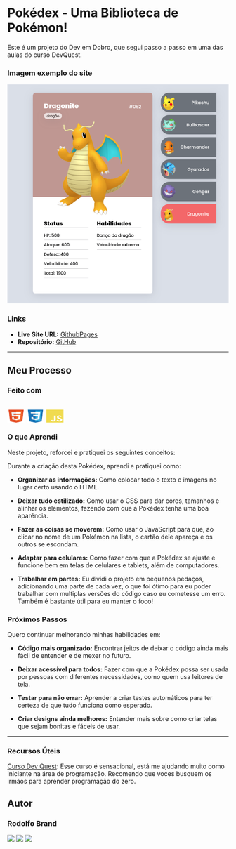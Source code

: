 # Pokédex - Uma Biblioteca de Pokémon!

Este é um projeto do Dev em Dobro, que segui passo a passo em uma das aulas do curso DevQuest. 

### Imagem exemplo do site

![](./src/imagens/screenshot.png)

### Links

- **Live Site URL:** [GithubPages](https://rodolfo-brand.github.io/pokedex/)
- **Repositório:** [GitHub](https://github.com/rodolfo-brand/pokedex)

---

## Meu Processo

### Feito com

<div style="display: inline_block"><br>
  <img align="center" alt="HTML5" height="30" width="40" src="https://raw.githubusercontent.com/devicons/devicon/master/icons/html5/html5-original.svg" title="HTML5">
  <img align="center" alt="CSS3" height="30" width="40" src="https://raw.githubusercontent.com/devicons/devicon/master/icons/css3/css3-original.svg" title="CSS3">
  <img align="center" alt="JavaScript" height="30" width="40" src="https://raw.githubusercontent.com/devicons/devicon/master/icons/javascript/javascript-plain.svg" title="JavaScript">
</div>

### O que Aprendi

Neste projeto, reforcei e pratiquei os seguintes conceitos:

Durante a criação desta Pokédex, aprendi e pratiquei como:

* **Organizar as informações:** Como colocar todo o texto e imagens no lugar certo usando o HTML.

* **Deixar tudo estilizado:** Como usar o CSS para dar cores, tamanhos e alinhar os elementos, fazendo com que a Pokédex tenha uma boa aparência.
* **Fazer as coisas se moverem:** Como usar o JavaScript para que, ao clicar no nome de um Pokémon na lista, o cartão dele apareça e os outros se escondam.
* **Adaptar para celulares:** Como fazer com que a Pokédex se ajuste e funcione bem em telas de celulares e tablets, além de computadores.
* **Trabalhar em partes:** Eu dividi o projeto em pequenos pedaços, adicionando uma parte de cada vez, o que foi ótimo para eu poder trabalhar com multiplas versões do código caso eu cometesse um erro. Também é bastante útil para eu manter o foco!

### Próximos Passos

Quero continuar melhorando minhas habilidades em:

* **Código mais organizado:** Encontrar jeitos de deixar o código ainda mais fácil de entender e de mexer no futuro.

* **Deixar acessível para todos:** Fazer com que a Pokédex possa ser usada por pessoas com diferentes necessidades, como quem usa leitores de tela.
* **Testar para não errar:** Aprender a criar testes automáticos para ter certeza de que tudo funciona como esperado.
* **Criar designs ainda melhores:** Entender mais sobre como criar telas que sejam bonitas e fáceis de usar.
---
### Recursos Úteis
[Curso Dev Quest](https://www.instagram.com/devemdobro?utm_source=ig_web_button_share_sheet&igsh=ZDNlZDc0MzIxNw==):
Esse curso é sensacional, está me ajudando muito como iniciante na área de programação. Recomendo que voces busquem os irmãos para aprender programação do zero.

## Autor
### Rodolfo Brand

<div>
  <a href="https://instagram.com/rodolfo__brand" target="_blank"><img src="https://img.shields.io/badge/-Instagram-%23E4405F?style=for-the-badge&logo=instagram&logoColor=white" target="_blank"></a>
  <a href="mailto:rodolfonbrand@gmail.com"><img src="https://img.shields.io/badge/-Gmail-%2300094B?style=for-the-badge&logo=gmail&logoColor=white" target="_blank"></a>
  <a href="https://www.linkedin.com/in/rodolfonbrand/" target="_blank"><img src="https://img.shields.io/badge/-LinkedIn-0077B5?style=for-the-badge&logo=linkedin&logoColor=white" target="_blank"></a>
  <a href="htt